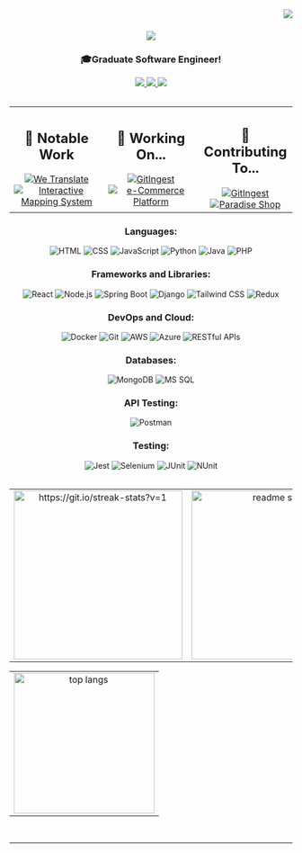 <img align="right" src="https://komarev.com/ghpvc/?username=RyanL2004&color=blue&base=1000">

<h1 align="center">
    <img src="https://readme-typing-svg.herokuapp.com/?font=Righteous&size=35&center=true&vCenter=true&width=500&height=70&duration=4000&lines=Hi+There!+👋;+I'm+Rayan+Louahche!;" />
</h1>

<h3 align="center">🎓Graduate Software Engineer!</h3>
<div align="center"> 
  <a href="mailto:rayanlouahche2004@gmail.com">
    <img src="https://img.shields.io/badge/Gmail-333333?style=for-the-badge&logo=gmail&logoColor=red" />  
  </a>
  <a href="https://linkedin.com/in/rayan-louahche" target="_blank">
    <img src="https://img.shields.io/badge/LinkedIn-0077B5?style=for-the-badge&logo=linkedin&logoColor=white" />  
  </a>
  <a href="https://main.d3s5w6u882p2nt.amplifyapp.com/" target="_blank">
    <img src="https://img.shields.io/badge/Portfolio-FF5722?style=for-the-badge&logo=todoist&logoColor=white" />  
  </a>
</div>
<br />

<table align="center" width="100%">
  <tr>
    <td align="center" width="33%">
      <h2>🚀 Notable Work</h2>
      <a href="https://github.com/RyanL2004/WeTranslate-v1.0.1" target="_blank">
        <img src="https://img.shields.io/badge/🌐%20We%20Translate-1E90FF.svg?style=for-the-badge" alt="We Translate" />
      </a>
      <br />
      <a href="https://github.com/RyanL2004/tresa-urban-project" target="_blank">
        <img src="https://img.shields.io/badge/🗺️%20Interactive%20Mapping%20System-228B22.svg?style=for-the-badge" alt="Interactive Mapping System" />
      </a>
    </td>
    <td align="center" width="33%">
      <h2>🔭 Working On...</h2>
     <a href="https://github.com/cyclotruc/gitingest.git" target="_blank">
        <img src="https://img.shields.io/badge/🧪%20GitIngest-FF6347.svg?style=for-the-badge" alt="GitIngest" />
      </a>
    <br />
      <a href="https://github.com/RyanL2004/e-Commerce-Platform" target="_blank">
        <img src="https://img.shields.io/badge/💻%20e--Commerce%20Platform-20B2AA.svg?style=for-the-badge" alt="e-Commerce Platform" />
      </a>
    </td>
    <td align="center" width="33%">
      <h2>🤝 Contributing To...</h2>
      <a href="https://github.com/cyclotruc/gitingest.git" target="_blank">
        <img src="https://img.shields.io/badge/🧪%20GitIngest-FF6347.svg?style=for-the-badge" alt="GitIngest" />
      </a>
        <a href="https://github.com/RyanL2004/e-paradiseShopping" target="_blank">
        <img src="https://img.shields.io/badge/🛒%20Paradise%20Shop-FF4500.svg?style=for-the-badge" alt="Paradise Shop" />
      </a>
    </td>
  </tr>
</table>



<div align="center">
  <h3>Languages:</h3>
  <img src="https://img.shields.io/badge/HTML-%23E34F26.svg?logo=html5&logoColor=white" alt="HTML" />
  <img src="https://img.shields.io/badge/CSS-%231572B6.svg?logo=css3&logoColor=white" alt="CSS" />
  <img src="https://img.shields.io/badge/JavaScript-%23F7DF1E.svg?logo=javascript&logoColor=black" alt="JavaScript" />
  <img src="https://img.shields.io/badge/Python-%233776AB.svg?logo=python&logoColor=white" alt="Python" />
  <img src="https://img.shields.io/badge/Java-%23007396.svg?logo=java&logoColor=white" alt="Java" />
  <img src="https://img.shields.io/badge/PHP-%23777BB4.svg?logo=php&logoColor=white" alt="PHP" />

  <h3>Frameworks and Libraries:</h3>
  <img src="https://img.shields.io/badge/React-%2361DAFB.svg?logo=react&logoColor=black" alt="React" />
  <img src="https://img.shields.io/badge/Node.js-%23339933.svg?logo=node.js&logoColor=white" alt="Node.js" />
  <img src="https://img.shields.io/badge/Spring%20Boot-%236DB33F.svg?logo=spring-boot&logoColor=white" alt="Spring Boot" />
  <img src="https://img.shields.io/badge/Django-%23092E20.svg?logo=django&logoColor=white" alt="Django" />
  <img src="https://img.shields.io/badge/Tailwind%20CSS-%2306B6D4.svg?logo=tailwind-css&logoColor=white" alt="Tailwind CSS" />
  <img src="https://img.shields.io/badge/Redux-%23764ABC.svg?logo=redux&logoColor=white" alt="Redux" />

  <h3>DevOps and Cloud:</h3>
  <img src="https://img.shields.io/badge/Docker-%232496ED.svg?logo=docker&logoColor=white" alt="Docker" />
  <img src="https://img.shields.io/badge/Git-%23F05032.svg?logo=git&logoColor=white" alt="Git" />
  <img src="https://img.shields.io/badge/AWS-%23232F3E.svg?logo=amazon-aws&logoColor=white" alt="AWS" />
<img src="https://img.shields.io/badge/Azure-%230072C6.svg?logo=microsoftazure&logoColor=white" alt="Azure" />
  <img src="https://img.shields.io/badge/RESTful%20APIs-%23000000.svg?logo=api&logoColor=white" alt="RESTful APIs" />

  <h3>Databases:</h3>
  <img src="https://img.shields.io/badge/MongoDB-%2347A248.svg?logo=mongodb&logoColor=white" alt="MongoDB" />
  <img src="https://img.shields.io/badge/MS%20SQL-%23CC2927.svg?logo=microsoft-sql-server&logoColor=white" alt="MS SQL" />

  <h3>API Testing:</h3>
  <img src="https://img.shields.io/badge/Postman-%23FF6C37.svg?logo=postman&logoColor=white" alt="Postman" />

  <h3>Testing:</h3>
  <img src="https://img.shields.io/badge/Jest-%23C21325.svg?logo=jest&logoColor=white" alt="Jest" />
  <img src="https://img.shields.io/badge/Selenium-%23043A7D.svg?logo=selenium&logoColor=white" alt="Selenium" />
  <img src="https://img.shields.io/badge/JUnit-%2325A162.svg?logo=junit5&logoColor=white" alt="JUnit" />
  <img src="https://img.shields.io/badge/NUnit-%23064C80.svg?logo=dotnet&logoColor=white" alt="NUnit" />
</div>

<br/>

<div>
  <table align="center" style="width: 100%; border-collapse: collapse;">
    <tr>
     <!-- <td align="center" width="50%" color="black">
         <img width=300 src="https://github-readme-streak-stats-salesp07.vercel.app/?user=RyanL2004&count_private=true&theme=react&border_radius=10&bgcolor=0D1117?v=1" alt="streak stats" />
      </td>
    -->
<td align="center" width="50%" color="black">
<img width=300 src ="https://nirzak-streak-stats.vercel.app?user=RyanL2004&theme=react" alt="https://git.io/streak-stats?v=1" />
</td>
      
 <td align="center" width="50%">
        <img width=300 src="https://github-readme-stats-salesp07.vercel.app/api?username=RyanL2004&count_private=true&show_icons=true&theme=react&rank_icon=github&border_radius=10?v=1" alt="readme stats" />
      </td>
    </tr>
    </table>
    <table align="center" style="width: 100%; border-collapse: collapse;">
    <tr>
      <td colspan="2" align="center">
        <img width=250 src="https://github-readme-stats-salesp07.vercel.app/api/top-langs/?username=RyanL2004&hide=HTML&langs_count=8&layout=compact&theme=react&border_radius=10&size_weight=0.5&count_weight=0.5&exclude_repo=github-readme-stats" alt="top langs" />
      </td>
    </tr>
    </table>
</div>
  
    
</div>
<!--
<picture>
  <source media="(prefers-color-scheme: dark)" srcset="https://raw.githubusercontent.com/ryanl2004/ryanl2004/output/github-snake-dark.svg?v=1" />
  <source media="(prefers-color-scheme: light)" srcset="https://raw.githubusercontent.com/ryanl2004/ryanl2004/output/github-snake.svg?v=1"/>
  <img alt="github-snake" src="https://raw.githubusercontent.com/ryanl2004/ryanl2004/output/github-snake.svg?v=1"/>
</picture>
-->

<br/>

<hr/>

